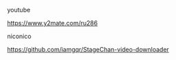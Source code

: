 youtube

https://www.y2mate.com/ru286



niconico

https://github.com/iamgqr/StageChan-video-downloader